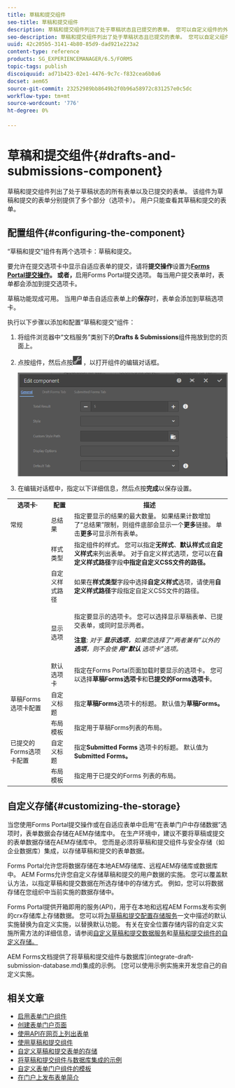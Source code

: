 ```yaml
---
title: 草稿和提交组件
seo-title: 草稿和提交组件
description: 草稿和提交组件列出了处于草稿状态且已提交的表单。 您可以自定义组件的外观和样式。
seo-description: 草稿和提交组件列出了处于草稿状态且已提交的表单。 您可以自定义组件的外观和样式。
uuid: 42c205b5-3141-4b80-85d9-dad921e223a2
content-type: reference
products: SG_EXPERIENCEMANAGER/6.5/FORMS
topic-tags: publish
discoiquuid: ad71b423-02e1-4476-9c7c-f832cea6b0a6
docset: aem65
source-git-commit: 23252989bb8649b2f0b96a58972c831257e0c5dc
workflow-type: tm+mt
source-wordcount: '776'
ht-degree: 0%

---
```



# 草稿和提交组件{#drafts-and-submissions-component}

草稿和提交组件列出了处于草稿状态的所有表单以及已提交的表单。 该组件为草稿和提交的表单分别提供了多个部分（选项卡）。 用户只能查看其草稿和提交的表单。

## 配置组件{#configuring-the-component}

“草稿和提交”组件有两个选项卡：草稿和提交。

要允许在提交选项卡中显示自适应表单的提交，请将&#x200B;**提交操作**&#x200B;设置为&#x200B;**[Forms Portal提交操作](../../forms/using/configuring-submit-actions.md)。 或者，**&#x200B;启用Forms Portal提交选项。 每当用户提交表单时，表单都会添加到提交选项卡。

草稿功能现成可用。 当用户单击自适应表单上的&#x200B;**保存**&#x200B;时，表单会添加到草稿选项卡。

执行以下步骤以添加和配置“草稿和提交”组件：

1. 将组件浏览器中“文档服务”类别下的&#x200B;**Drafts &amp; Submissions**&#x200B;组件拖放到您的页面上。
1. 点按组件，然后点按![settings_icon](assets/settings_icon.png) ，以打开组件的编辑对话框。

   ![草稿和提交组件](assets/drafts-submissions-edit.png)

1. 在编辑对话框中，指定以下详细信息，然后点按&#x200B;**完成**&#x200B;以保存设置。

<table>
 <tbody>
  <tr>
   <th>选项卡·</th>
   <th>配置</th>
   <th>描述</th>
  </tr>
  <tr>
   <td>常规</td>
   <td>总结果</td>
   <td>指定要显示的结果的最大数量。 如果结果计数增加了“总结果”限制，则组件底部会显示一个<strong>更多</strong>链接。 单击<strong>更多</strong>可显示所有表单。 </td>
  </tr>
  <tr>
   <td> </td>
   <td>样式类型</td>
   <td>指定组件的样式。 您可以指定<strong>无样式</strong>、<strong>默认样式</strong>或<strong>自定义样式</strong>来列出表单。 对于自定义样式选项，您可以在<strong>自定义样式路径</strong>字段<strong>中指定自定义CSS文件的路径。</strong></td>
  </tr>
  <tr>
   <td> </td>
   <td>自定义样式路径</td>
   <td>如果在<strong>样式类型</strong>字段中选择<strong>自定义样式</strong>选项，请使用<strong>自定义样式路径</strong>字段指定自定义CSS文件的路径。 </td>
  </tr>
  <tr>
   <td> </td>
   <td>显示选项</td>
   <td><p>指定要显示的选项卡。 您可以选择显示草稿表单、已提交表单，或同时显示两者。 </p> <p><strong>注意</strong>:<em> 对于 <strong>显示选项</strong>，如果您选择了“两者兼有”以外的 <strong>选项</strong>，则不会使 <strong>用“默认</strong> 选项卡”选项。</em></p> </td>
  </tr>
  <tr>
   <td> </td>
   <td>默认选项卡</td>
   <td>指定在Forms Portal页面加载时要显示的选项卡。 您可以选择<strong>草稿Forms选项卡</strong>和<strong>已提交的Forms选项卡</strong>。</td>
  </tr>
  <tr>
   <td>草稿Forms选项卡配置</td>
   <td>自定义标题</td>
   <td>指定<strong>草稿Forms</strong>选项卡的标题。 默认值为<strong>草稿Forms。</strong></td>
  </tr>
  <tr>
   <td> </td>
   <td>布局模板</td>
   <td>指定用于草稿Forms列表的布局。</td>
  </tr>
  <tr>
   <td>已提交的Forms选项卡配置</td>
   <td>自定义标题 </td>
   <td>指定<strong>Submitted Forms </strong>选项卡的标题。 默认值为<strong>Submitted Forms。</strong></td>
  </tr>
  <tr>
   <td> </td>
   <td>布局模板</td>
   <td>指定用于已提交的Forms<strong> </strong>列表的布局。 </td>
  </tr>
 </tbody>
</table>

## 自定义存储{#customizing-the-storage}

当您使用Forms Portal提交操作或在自适应表单中启用“在表单门户中存储数据”选项时，表单数据会存储在AEM存储库中。 在生产环境中，建议不要将草稿或提交的表单数据存储在AEM存储库中。 您而是必须将草稿和提交组件与安全存储（如企业数据库）集成，以存储草稿和提交的表单数据。

Forms Portal允许您将数据存储在本地AEM存储库、远程AEM存储库或数据库中。 AEM Forms允许您自定义存储草稿和提交的用户数据的实施。 您可以覆盖默认方法，以指定草稿和提交数据在所选存储中的存储方式。 例如，您可以将数据存储在您组织中当前实施的数据存储中。

Forms Portal提供开箱即用的服务(API)，用于在本地和远程AEM Forms发布实例的crx存储库上存储数据。 您可以将[为草稿和提交配置存储服务](/help/forms/using/configuring-draft-submission-storage.md)一文中描述的默认实施替换为自定义实施，以替换默认功能。 有关在安全位置存储内容的自定义实施所需方法的详细信息，请参阅[自定义草稿和提交数据服务](/help/forms/using/custom-draft-submission-data-services.md)和[草稿和提交组件的自定义存储。](/help/forms/using/adding-custom-storage-provider-forms.md)

AEM Forms文档提供了将草稿和提交组件与数据库](integrate-draft-submission-database.md)集成的示例。 [您可以使用示例实施来开发您自己的自定义实施。

## 相关文章

* [启用表单门户组件](/help/forms/using/enabling-forms-portal-components.md)
* [创建表单门户页面](/help/forms/using/creating-form-portal-page.md)
* [使用API在网页上列出表单](/help/forms/using/listing-forms-webpage-using-apis.md)
* [使用草稿和提交组件](/help/forms/using/draft-submission-component.md)
* [自定义草稿和提交表单的存储](/help/forms/using/draft-submission-component.md)
* [将草稿和提交组件与数据库集成的示例](/help/forms/using/integrate-draft-submission-database.md)
* [自定义表单门户组件的模板](/help/forms/using/customizing-templates-forms-portal-components.md)
* [在门户上发布表单简介](/help/forms/using/introduction-publishing-forms.md)
